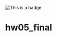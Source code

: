 ![This is a badge](https://github.com/OGURETS13/yatube/actions/workflows/yamdb_workflow.yml/badge.svg)

# hw05_final
